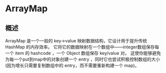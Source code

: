 # ArrayMap

## 概述

ArrayMap 是一个一般的 key->value 映射数据结构，它设计用于提升传统 HashMap 的内存效率。
它将它的数据映射在一个数组中——integer数组保存每一个 item 的 hashcode ，一个 Object 数组保存 key/value 对。
这使你能够避免为每一个put到map中的对象创建一个 entry ，同时它也尝试积极控制数组的大小(因为增长只需要复制数组中的 entry，而不需要重新构建一个 map)。

